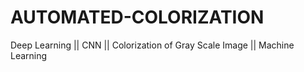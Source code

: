 # AUTOMATED-COLORIZATION
Deep  Learning || CNN || Colorization of Gray Scale Image || Machine Learning 
